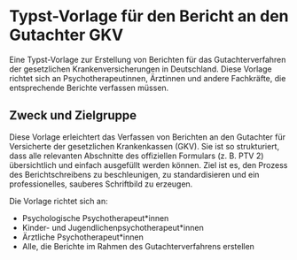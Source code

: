 # Typst-Vorlage für den Bericht an den Gutachter GKV
Eine Typst-Vorlage zur Erstellung von Berichten für das Gutachterverfahren der gesetzlichen Krankenversicherungen in Deutschland. Diese Vorlage richtet sich an Psychotherapeutinnen, Ärztinnen und andere Fachkräfte, die entsprechende Berichte verfassen müssen.

## Zweck und Zielgruppe
Diese Vorlage erleichtert das Verfassen von Berichten an den Gutachter für Versicherte der gesetzlichen Krankenkassen (GKV). Sie ist so strukturiert, dass alle relevanten Abschnitte des offiziellen Formulars (z. B. PTV 2) übersichtlich und einfach ausgefüllt werden können. Ziel ist es, den Prozess des Berichtschreibens zu beschleunigen, zu standardisieren und ein professionelles, sauberes Schriftbild zu erzeugen.

Die Vorlage richtet sich an:

- Psychologische Psychotherapeut*innen
- Kinder- und Jugendlichenpsychotherapeut*innen
- Ärztliche Psychotherapeut*innen
- Alle, die Berichte im Rahmen des Gutachterverfahrens erstellen